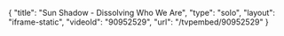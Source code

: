 {
    "title": "Sun Shadow - Dissolving Who We Are",
    "type": "solo",
    "layout": "iframe-static",
    "videoId": "90952529",
    "url": "\/tvpembed\/90952529"
}